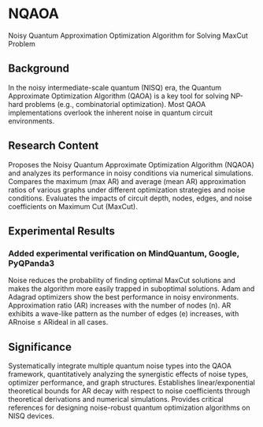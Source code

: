 # NQAOA
Noisy Quantum Approximation Optimization Algorithm for Solving MaxCut Problem

## Background
In the noisy intermediate-scale quantum (NISQ) era, the Quantum Approximate Optimization Algorithm (QAOA) is a key tool for solving NP-hard problems (e.g., combinatorial optimization).
Most QAOA implementations overlook the inherent noise in quantum circuit environments.
## Research Content
Proposes the Noisy Quantum Approximate Optimization Algorithm (NQAOA) and analyzes its performance in noisy conditions via numerical simulations.
Compares the maximum (max AR) and average (mean AR) approximation ratios of various graphs under different optimization strategies and noise conditions.
Evaluates the impacts of circuit depth, nodes, edges, and noise coefficients on Maximum Cut (MaxCut).
## Experimental Results
### Added experimental verification on MindQuantum, Google, PyQPanda3
Noise reduces the probability of finding optimal MaxCut solutions and makes the algorithm more easily trapped in suboptimal solutions.
Adam and Adagrad optimizers show the best performance in noisy environments.
Approximation ratio (AR) increases with the number of nodes (n).
AR exhibits a wave-like pattern as the number of edges (e) increases, with ARnoise ≤ ARideal in all cases.
## Significance
Systematically integrate multiple quantum noise types into the QAOA framework, quantitatively analyzing the synergistic effects of noise types, optimizer performance, and graph structures.
Establishes linear/exponential theoretical bounds for AR decay with respect to noise coefficients through theoretical derivations and numerical simulations.
Provides critical references for designing noise-robust quantum optimization algorithms on NISQ devices.
